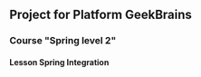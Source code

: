 <h2>Project for Platform GeekBrains</h2> 
<h3>Course "Spring level 2"</h3>
<h4>Lesson Spring Integration</h4>